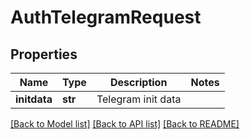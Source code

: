 # AuthTelegramRequest

## Properties
Name | Type | Description | Notes
------------ | ------------- | ------------- | -------------
**initdata** | **str** | Telegram init data | 

[[Back to Model list]](../README.md#documentation-for-models) [[Back to API list]](../README.md#documentation-for-api-endpoints) [[Back to README]](../README.md)


